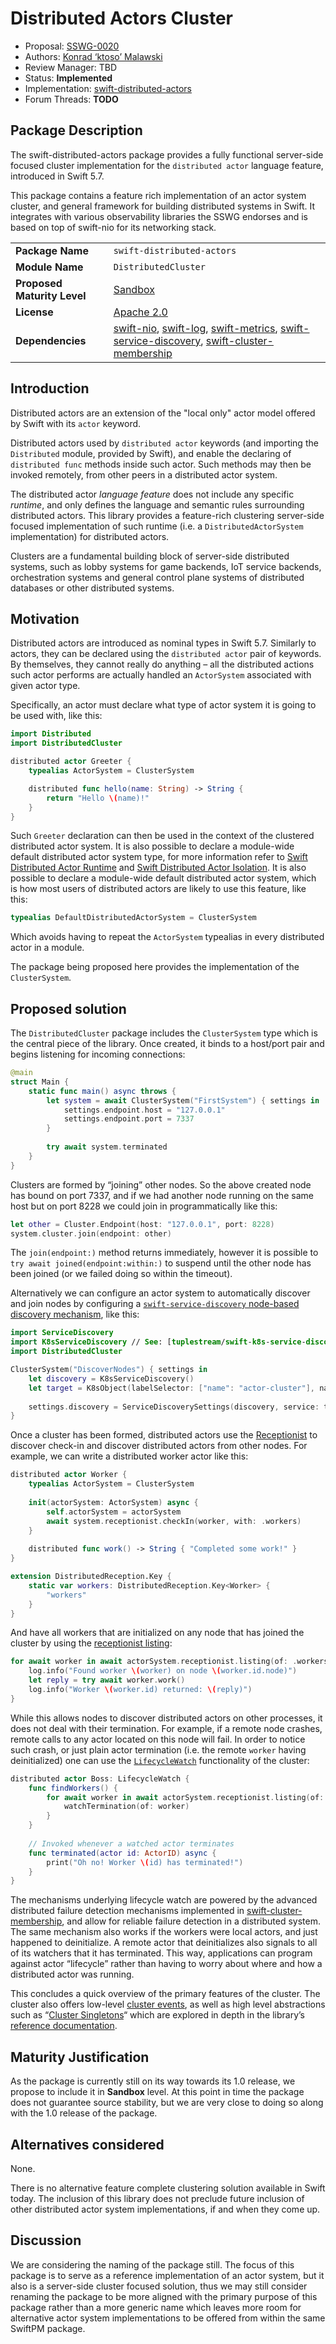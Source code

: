 # Distributed Actors Cluster

* Proposal: [SSWG-0020](0020-distributed-actors-cluster.md)
* Authors: [Konrad ‘ktoso’ Malawski](https://github.com/ktoso)
* Review Manager: TBD
* Status: **Implemented**
* Implementation: [swift-distributed-actors](https://github.com/apple/swift-distributed-actors)
* Forum Threads: **TODO**

## Package Description

The swift-distributed-actors package provides a fully functional server-side focused cluster implementation for the `distributed actor` language feature, introduced in Swift 5.7. 

This package contains a feature rich implementation of an actor system cluster, and general framework for building distributed systems in Swift. It integrates with various observability libraries the SSWG endorses and is based on top of swift-nio for its networking stack.

|  |  |
|--|--|
| **Package Name** | `swift-distributed-actors` |
| **Module Name** | `DistributedCluster` |
| **Proposed Maturity Level** | [Sandbox](https://github.com/swift-server/sswg/blob/main/process/incubation.md#process-diagram) |
| **License** | [Apache 2.0](https://github.com/swift-server/swift-backtrace/blob/master/LICENSE.txt) |
| **Dependencies** | [swift-nio](https://github.com/apple/swift-nio), [swift-log](https://github.com/apple/swift-log), [swift-metrics](https://github.com/apple/swift-metrics), [swift-service-discovery](https://github.com/apple/swift-service-discovery), [swift-cluster-membership](https://github.com/apple/swift-cluster-membership) |


## Introduction

Distributed actors are an extension of the "local only" actor model offered by Swift with its `actor` keyword.

Distributed actors used by `distributed actor` keywords (and importing the `Distributed` module, provided by Swift), and enable the declaring of `distributed func` methods inside such actor. Such methods may then be invoked remotely, from other peers in a distributed actor system.

The distributed actor *language feature* does not include any specific *runtime*, and only defines the language and semantic rules surrounding distributed actors. This library provides a feature-rich clustering server-side focused implementation of such runtime (i.e. a `DistributedActorSystem` implementation) for distributed actors.

Clusters are a fundamental building block of server-side distributed systems, such as lobby systems for game backends, IoT service backends, orchestration systems and general control plane systems of distributed databases or other distributed systems.

## Motivation

Distributed actors are introduced as nominal types in Swift 5.7. Similarly to actors, they can be declared using the `distributed actor` pair of keywords. By themselves, they cannot really do anything – all the distributed actions such actor performs are actually handled an `ActorSystem` associated with given actor type. 

Specifically, an actor must declare what type of actor system it is going to be used with, like this:

```swift
import Distributed
import DistributedCluster

distributed actor Greeter {
    typealias ActorSystem = ClusterSystem

    distributed func hello(name: String) -> String {
        return "Hello \(name)!"
    }
}
```

Such `Greeter` declaration can then be used in the context of the clustered distributed actor system. It is also possible to declare a module-wide default distributed actor system type, for more information refer to [Swift Distributed Actor Runtime](https://github.com/apple/swift-evolution/blob/main/proposals/0344-distributed-actor-runtime.md) and [Swift Distributed Actor Isolation](https://github.com/apple/swift-evolution/blob/main/proposals/0336-distributed-actor-isolation.md). It is also possible to declare a module-wide default distributed actor system, which is how most users of distributed actors are likely to use this feature, like this:

```swift
typealias DefaultDistributedActorSystem = ClusterSystem
```

Which avoids having to repeat the `ActorSystem` typealias in every distributed actor in a module.

The package being proposed here provides the implementation of the `ClusterSystem`.

## Proposed solution

The `DistributedCluster` package includes the `ClusterSystem` type which is the central piece of the library. Once created, it binds to a host/port pair and begins listening for incoming connections:

```swift
@main
struct Main {
    static func main() async throws {
        let system = await ClusterSystem("FirstSystem") { settings in
            settings.endpoint.host = "127.0.0.1"
            settings.endpoint.port = 7337
        }
        
        try await system.terminated
    }
}
```

Clusters are formed by “joining” other nodes. So the above created node has bound on port 7337, and if we had another node running on the same host but on port 8228 we could join in programmatically like this:

```swift
let other = Cluster.Endpoint(host: "127.0.0.1", port: 8228)
system.cluster.join(endpoint: other)
```

The `join(endpoint:)` method returns immediately, however it is possible to `try await joined(endpoint:within:)` to suspend until the other node has been joined (or we failed doing so within the timeout).

Alternatively we can configure an actor system to automatically discover and join nodes by configuring a [`swift-service-discovery` node-based discovery mechanism](https://apple.github.io/swift-distributed-actors/1.0.0-beta.2/documentation/distributedactors/clustering#Automatic-Node-Discovery), like this:

```swift
import ServiceDiscovery
import K8sServiceDiscovery // See: [tuplestream/swift-k8s-service-discovery](https://github.com/tuplestream/swift-k8s-service-discovery)
import DistributedCluster

ClusterSystem("DiscoverNodes") { settings in
    let discovery = K8sServiceDiscovery() 
    let target = K8sObject(labelSelector: ["name": "actor-cluster"], namespace: "actor-cluster")
    
    settings.discovery = ServiceDiscoverySettings(discovery, service: target)
}
```

Once a cluster has been formed, distributed actors use the [Receptionist](https://apple.github.io/swift-distributed-actors/1.0.0-beta.2/documentation/distributedactors/receptionist) to discover check-in and discover distributed actors from other nodes. For example, we can write a distributed worker actor like this:

```swift
distributed actor Worker {
    typealias ActorSystem = ClusterSystem
    
    init(actorSystem: ActorSystem) async {
        self.actorSystem = actorSystem
        await system.receptionist.checkIn(worker, with: .workers) 
    }
    
    distributed func work() -> String { "Completed some work!" }
}

extension DistributedReception.Key {
    static var workers: DistributedReception.Key<Worker> {
        "workers"
    }
}
```

And have all workers that are initialized on any node that has joined the cluster by using the [receptionist listing](https://apple.github.io/swift-distributed-actors/1.0.0-beta.2/documentation/distributedactors/receptionist#Receptionist-Listings):

```swift
for await worker in await actorSystem.receptionist.listing(of: .workers) {
    log.info("Found worker \(worker) on node \(worker.id.node)")
    let reply = try await worker.work()
    log.info("Worker \(worker.id) returned: \(reply)")
}
```

While this allows nodes to discover distributed actors on other processes, it does not deal with their termination. For example, if a remote node crashes, remote calls to any actor located on this node will fail. In order to notice such crash, or just plain actor termination (i.e. the remote `worker` having deinitialized) one can use the [`LifecycleWatch`](https://apple.github.io/swift-distributed-actors/1.0.0-beta.2/documentation/distributedactors/lifecycle) functionality of the cluster:

```swift
distributed actor Boss: LifecycleWatch { 
    func findWorkers() {
        for await worker in await actorSystem.receptionist.listing(of: .workers) {
            watchTermination(of: worker)
        }
    }
    
    // Invoked whenever a watched actor terminates
    func terminated(actor id: ActorID) async {
        print("Oh no! Worker \(id) has terminated!")
    }
}
```

The mechanisms underlying lifecycle watch are powered by the advanced distributed failure detection mechanisms implemented in [swift-cluster-membership](https://github.com/apple/swift-cluster-membership), and allow for reliable failure detection in a distributed system. The same mechanism also works if the workers were local actors, and just happened to deinitialize. A remote actor that deinitializes also signals to all of its watchers that it has terminated. This way, applications can program against actor “lifecycle” rather than having to worry about where and how a distributed actor was running.

This concludes a quick overview of the primary features of the cluster. The cluster also offers low-level [cluster events](https://apple.github.io/swift-distributed-actors/1.0.0-beta.2/documentation/distributedactors/cluster/event), as well as high level abstractions such as “[Cluster Singletons](https://apple.github.io/swift-distributed-actors/1.0.0-beta.2/documentation/distributedactors/clustersingleton)“ which are explored in depth in the library’s [reference documentation](https://apple.github.io/swift-distributed-actors/1.0.0-beta.2/documentation/distributedactors/introduction).

## Maturity Justification

As the package is currently still on its way towards its 1.0 release, we propose to include it in **Sandbox** level. At this point in time the package does not guarantee source stability, but we are very close to doing so along with the 1.0 release of the package.


## Alternatives considered

None.

There is no alternative feature complete clustering solution available in Swift today. The inclusion of this library does not preclude future inclusion of other distributed actor system implementations, if and when they come up.


## Discussion

We are considering the naming of the package still. The focus of this package is to serve as a reference implementation of an actor system, but it also is a server-side cluster focused solution, thus we may still consider renaming the package to be more aligned with the primary purpose of this package rather than a more generic name which leaves more room for alternative actor system implementations to be offered from within the same SwiftPM package.
